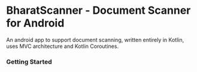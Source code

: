 # BharatScanner - Document Scanner for Android
An android app to support document scanning, written entirely in Kotlin, uses MVC architecture and Kotlin Coroutines.

### Getting Started

